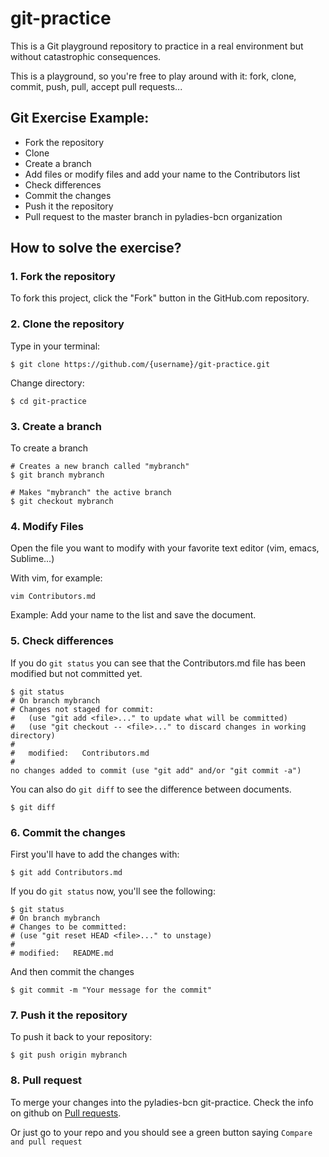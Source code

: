 git-practice
============

This is a Git playground repository to practice in a real environment but without catastrophic consequences.

This is a playground, so you're free to play around with it: fork, clone, commit, push, pull, accept pull requests...


Git Exercise Example:
----

- Fork the repository
- Clone
- Create a branch
- Add files or modify files and add your name to the Contributors list
- Check differences
- Commit the changes
- Push it the repository
- Pull request to the master branch in pyladies-bcn organization

How to solve the exercise?
----

### 1. Fork the repository

To fork this project, click the "Fork" button in the GitHub.com repository.

### 2. Clone the repository

Type in your terminal:

	$ git clone https://github.com/{username}/git-practice.git

Change directory:

	$ cd git-practice

### 3. Create a branch

To create a branch

	# Creates a new branch called "mybranch"
	$ git branch mybranch

	# Makes "mybranch" the active branch
	$ git checkout mybranch

### 4. Modify Files

Open the file you want to modify with your favorite text editor (vim, emacs, Sublime...)

With vim, for example:
	
	vim Contributors.md

Example: Add your name to the list and save the document.

### 5. Check differences

If you do `git status` you can see that the Contributors.md file has been modified but not committed yet.

	$ git status
	# On branch mybranch
	# Changes not staged for commit:
	#   (use "git add <file>..." to update what will be committed)
	#   (use "git checkout -- <file>..." to discard changes in working directory)
	#
	#	modified:   Contributors.md
	#
	no changes added to commit (use "git add" and/or "git commit -a")

You can also do `git diff` to see the difference between documents.

	$ git diff

### 6. Commit the changes

First you'll have to add the changes with:

	$ git add Contributors.md

If you do `git status` now, you'll see the following:
	
	$ git status
	# On branch mybranch
	# Changes to be committed:
	# (use "git reset HEAD <file>..." to unstage)
	#
	# modified:   README.md

And then commit the changes

	$ git commit -m "Your message for the commit"

### 7. Push it the repository

To push it back to your repository:

	$ git push origin mybranch

### 8. Pull request

To merge your changes into the pyladies-bcn git-practice. Check the info on github on [Pull requests](https://help.github.com/articles/using-pull-requests).

Or just go to your repo and you should see a green button saying `Compare and pull request`
